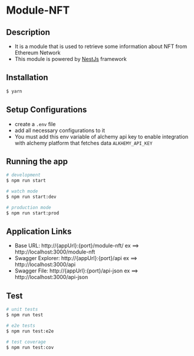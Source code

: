 # Module-NFT

## Description

- It is a module that is used to retrieve some information about NFT from Ethereum Network 
- This module is powered by [NestJs](https://nestjs.com/) framework

## Installation

```bash
$ yarn
```
## Setup Configurations
- create a `.env` file
- add all necessary configurations to it
- You must add this env variable of alchemy api key to enable integration with alchemy platform that fetches data `ALKHEMY_API_KEY` 

## Running the app

```bash
# development
$ npm run start

# watch mode
$ npm run start:dev

# production mode
$ npm run start:prod
```

## Application Links
- Base URL: http://{appUrl}:{port}/module-nft/       ex     ==> http://localhost:3000/module-nft
- Swagger Explorer: http://{appUrl}:{port}/api       ex     ==> http://localhost:3000/api
- Swagger File: http://{appUrl}:{port}/api-json      ex     ==> http://localhost:3000/api-json
## Test

```bash
# unit tests
$ npm run test

# e2e tests
$ npm run test:e2e

# test coverage
$ npm run test:cov
```